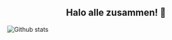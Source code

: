 <!-- Greeting -->

<h2 style="text-align:center;">
Halo alle zusammen! 👋
</h2>

<!-- Stats -->

![Github stats](https://github-readme-stats.vercel.app/api?username=glowfi&theme=gruvbox&show_icons=true&count_private=true)

